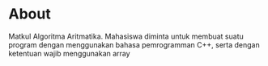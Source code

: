 # About
Matkul Algoritma Aritmatika.
Mahasiswa diminta untuk membuat suatu program dengan menggunakan bahasa pemrogramman C++, serta dengan ketentuan wajib menggunakan array
